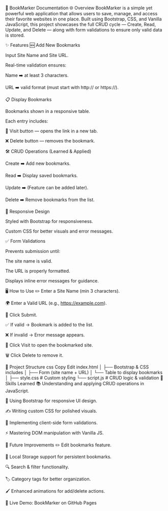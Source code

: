 📑 BookMarker Documentation
🌐 Overview
BookMarker is a simple yet powerful web application that allows users to save, manage, and access their favorite websites in one place.
Built using Bootstrap, CSS, and Vanilla JavaScript, this project showcases the full CRUD cycle — Create, Read, Update, and Delete — along with form validations to ensure only valid data is stored.

✨ Features
🆕 Add New Bookmarks

Input Site Name and Site URL.

Real-time validation ensures:

Name ➡️ at least 3 characters.

URL ➡️ valid format (must start with http:// or https://).

📋 Display Bookmarks

Bookmarks shown in a responsive table.

Each entry includes:

🔗 Visit button — opens the link in a new tab.

❌ Delete button — removes the bookmark.

🛠 CRUD Operations (Learned & Applied)

Create ➡️ Add new bookmarks.

Read ➡️ Display saved bookmarks.

Update ➡️ (Feature can be added later).

Delete ➡️ Remove bookmarks from the list.

🎨 Responsive Design

Styled with Bootstrap for responsiveness.

Custom CSS for better visuals and error messages.

✅ Form Validations

Prevents submission until:

The site name is valid.

The URL is properly formatted.

Displays inline error messages for guidance.

🖥 How to Use
✏️ Enter a Site Name (min 3 characters).

🌍 Enter a Valid URL (e.g., https://example.com).

📌 Click Submit.

✅ If valid → Bookmark is added to the list.

❌ If invalid → Error message appears.

🔗 Click Visit to open the bookmarked site.

🗑 Click Delete to remove it.

📂 Project Structure
css
Copy
Edit
index.html
│   ├── Bootstrap & CSS includes
│   ├── Form (site name + URL)
│   └── Table to display bookmarks
│
├── style.css       # Custom styling
└── script.js       # CRUD logic & validation
🧠 Skills Learned
📚 Understanding and applying CRUD operations in JavaScript.

🎨 Using Bootstrap for responsive UI design.

✍️ Writing custom CSS for polished visuals.

🧾 Implementing client-side form validations.

⚡ Mastering DOM manipulation with Vanilla JS.

🚀 Future Improvements
✏️ Edit bookmarks feature.

💾 Local Storage support for persistent bookmarks.

🔍 Search & filter functionality.

🏷 Category tags for better organization.

🖌 Enhanced animations for add/delete actions.

📌 Live Demo: BookMarker on GitHub Pages

